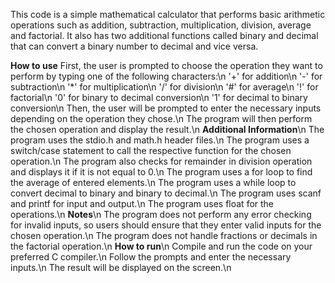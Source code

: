This code is a simple mathematical calculator that performs basic arithmetic operations such as addition, subtraction, multiplication, division, average and factorial. It also has two additional functions called binary and decimal that can convert a binary number to decimal and vice versa.

**How to use**
First, the user is prompted to choose the operation they want to perform by typing one of the following characters:\n
'+' for addition\n
'-' for subtraction\n
'*' for multiplication\n
'/' for division\n
'#' for average\n
'!' for factorial\n
'0' for binary to decimal conversion\n
'1' for decimal to binary conversion\n
Then, the user will be prompted to enter the necessary inputs depending on the operation they chose.\n
The program will then perform the chosen operation and display the result.\n
**Additional Information**\n
The program uses the stdio.h and math.h header files.\n
The program uses a switch/case statement to call the respective function for the chosen operation.\n
The program also checks for remainder in division operation and displays it if it is not equal to 0.\n
The program uses a for loop to find the average of entered elements.\n
The program uses a while loop to convert decimal to binary and binary to decimal.\n
The program uses scanf and printf for input and output.\n
The program uses float for the operations.\n
**Notes**\n
The program does not perform any error checking for invalid inputs, so users should ensure that they enter valid inputs for the chosen operation.\n
The program does not handle fractions or decimals in the factorial operation.\n
**How to run**\n
Compile and run the code on your preferred C compiler.\n
Follow the prompts and enter the necessary inputs.\n
The result will be displayed on the screen.\n
